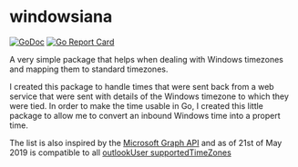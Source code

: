 # windowsiana

[![GoDoc](https://godoc.org/github.com/thinkovation/windowsiana?status.svg)](https://godoc.org/github.com/thinkovation/windowsiana)
[![Go Report Card](https://goreportcard.com/badge/github.com/thinkovation/windowsiana)](https://goreportcard.com/report/github.com/thinkovation/windowsiana)

A very simple package that helps when dealing with Windows timezones and mapping them to standard timezones.

I created this package to handle times that were sent back from a web service that were sent with details of the Windows timezone to which they were tied. In order to make the time usable in Go, I created this little package to allow me to convert an inbound Windows time into a propert time.

The list is also inspired by the [Microsoft Graph API](https://docs.microsoft.com/en-us/graph/overview) and as of 21st of May 2019 is compatible to all [outlookUser supportedTimeZones](https://docs.microsoft.com/en-us/graph/api/outlookuser-supportedtimezones)
